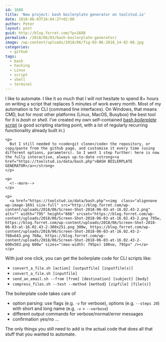 ```yaml
---
id: 1688
title: 'New project: bash boilerplate generator on toolstud.io'
date: 2018-06-03T16:04:27+02:00
author: Peter
layout: post
guid: http://blog.forret.com/?p=1688
permalink: /2018/06/03/bash-boilerplate-generator/
image: /wp-content/uploads/2018/06/fig-03-06-2018_14-02-08.jpg
categories:
  - github
tags:
  - bash
  - hacking
  - Linux
  - script
  - shell
  - terminal
---
```

<div class="wp-block-group">
  <div class="wp-block-group__inner-container">
    <p>
      I like to automate. I like it so much that I will not hesitate to spend 8+ hours on writing a script that replaces 5 minutes of work every month. Most of my automation is for CLI (command line interfaces). On Windows, that means CMD, but for most other platforms (Linux, MacOS, Busybox) the best tool for it is <em>bash</em> or <em>shell</em>. I&#8217;ve created my own self-contained <a href="https://github.com/pforret/bashew">bash <em>boilerplate</em> script</a> (a good scripting starting point, with a lot of regularly recurring functionality already built in.)
    </p>
    
    <p>
      But I still needed to <code>git clone</code> the repository, or copy/paste from the github page, and customise it every time (using different options, parameters). So I went 1 step further: here is now the fully interactive, always up-to-date <strong><a href="https://toolstud.io/data/bash.php">BASH BOILERPLATE GENERATOR</a></strong>
    </p>
    
    <p>
      <!--more-->
    </p>
    
    <p>
      <a href="https://toolstud.io/data/bash.php"><img  class="alignnone wp-image-1691 size-full" src="http://blog.forret.com/wp-content/uploads/2018/06/Screen-Shot-2018-06-03-at-16.02.43-2.png" alt="" width="795" height="666" srcset="https://blog.forret.com/wp-content/uploads/2018/06/Screen-Shot-2018-06-03-at-16.02.43-2.png 795w, https://blog.forret.com/wp-content/uploads/2018/06/Screen-Shot-2018-06-03-at-16.02.43-2-300x251.png 300w, https://blog.forret.com/wp-content/uploads/2018/06/Screen-Shot-2018-06-03-at-16.02.43-2-768x643.png 768w, https://blog.forret.com/wp-content/uploads/2018/06/Screen-Shot-2018-06-03-at-16.02.43-2-600x503.png 600w" sizes="(max-width: 795px) 100vw, 795px" /></a>
    </p>
  </div>
</div>

With just one click, you can get the boilerplate code for CLI scripts like:

  * `convert_a_file.sh [action] [outputfile] [inputfile(s)]`
  * `convert_a_file.sh [inputfile]`
  * `send_an_email.sh --from [from] [destination] [subject] [body]`
  * `compress_files.sh --test --method [method} [zipfile] [file(s)]`

The boilerplate code takes care of

  * option parsing: use flags (e.g. `-v` for verbose), options (e.g. `--steps 20`) with short and long name (e.g. `-v` = `--verbose`)
  * different output commands for verbose/normal/error messages
  * confirmation yes/no &#8230; 

The only things you still need to add is the actual code that does all that stuff that you wanted to automate.

